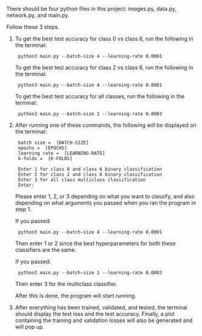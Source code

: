 There should be four python files in this project: images.py, data.py, network.py, and main.py.

Follow these 3 steps.

1)
    To get the best test accuracy for class 0 vs class 6, run the following in the terminal:

        python3 main.py --batch-size 4 --learning-rate 0.0001

    To get the best test accuracy for class 2 vs class 6, run the following in the terminal:

        python3 main.py --batch-size 4 --learning-rate 0.0001

    To get the best test accuracy for all classes, run the following in the terminal:
    
        python3 main.py --batch-size 1 --learning-rate 0.0003

2)
    After running one of these commands, the following will be displayed on the terminal:

        batch size =  [BATCH-SIZE]
        epochs =  [EPOCHS]
        learning rate =  [LEARNING-RATE]
        k-folds =  [K-FOLDS]

        Enter 1 for class 0 and class 6 binary classification
        Enter 2 for class 2 and class 6 binary classification
        Enter 3 for all class multiclass classification
        Enter:

    Please enter 1, 2, or 3 depending on what you want to classify, and also depending on what arguments you passed when you ran the program in step 1. 

    If you passed:

        python3 main.py --batch-size 4 --learning-rate 0.0001

    Then enter 1 or 2 since the best hyperparameters for both these classifiers are the same.

    If you passed:

        python3 main.py --batch-size 1 --learning-rate 0.0003
    
    Then enter 3 for the multiclass classifier.

    After this is done, the program will start running.

3)
    After everything has been trained, validated, and tested, the terminal should display the test loss and the test accuracy. Finally, a plot containing the training and validation losses will also be generated and will pop up.
